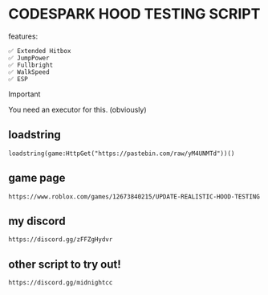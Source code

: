 # CODESPARK HOOD TESTING SCRIPT
features:
```
✅ Extended Hitbox
✅ JumpPower
✅ Fullbright
✅ WalkSpeed
✅ ESP
```
> [!IMPORTANT]
> You need an executor for this. (obviously)

## loadstring
```
loadstring(game:HttpGet("https://pastebin.com/raw/yM4UNMTd"))()
```
## game page
```
https://www.roblox.com/games/12673840215/UPDATE-REALISTIC-HOOD-TESTING
```
## my discord
```
https://discord.gg/zFFZgHydvr
```
## other script to try out!
```
https://discord.gg/midnightcc
```

